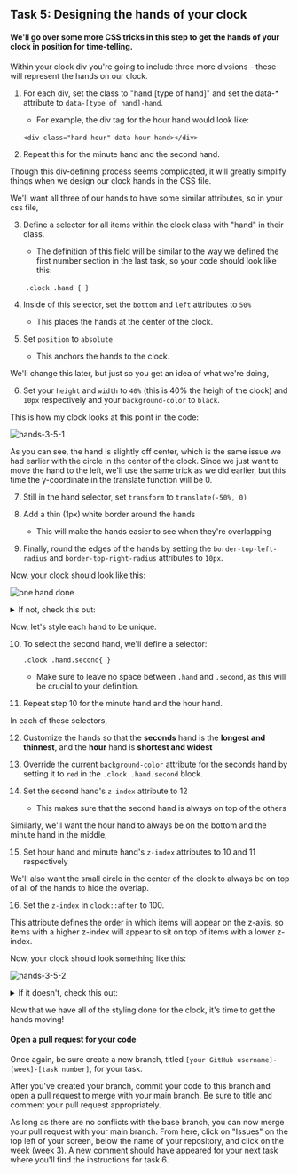 ## Task 5: Designing the hands of your clock

#### We'll go over some more CSS tricks in this step to get the hands of your clock in position for time-telling.

Within your clock div you're going to include three more divsions - these will represent the hands on our clock.  

1. For each div, set the class to "hand [type of hand]" and set the data-* attribute to `data-[type of hand]-hand`.  

   - For example, the div tag for the hour hand would look like:

   ​	`<div class="hand hour" data-hour-hand></div>`

2. Repeat this for the minute hand and the second hand.

Though this div-defining process seems complicated, it will greatly simplify things when we design our clock hands in the CSS file.

We'll want all three of our hands to have some similar attributes, so in your css file, 

3. Define a selector for all items within the clock class with "hand" in their class.  
   - The definition of this field will be similar to the way we defined the first number section in the last task, so your code should look like this:

   ​		`.clock .hand { }`

4. Inside of this selector, set the `bottom` and `left` attributes to `50%` 
   - This places the hands at the center of the clock.  

5. Set `position` to `absolute` 
   - This anchors the hands to the clock.

We'll change this later, but just so you get an idea of what we're doing, 

6. Set your `height` and `width` to `40%` (this is 40% the heigh of the clock) and `10px` respectively and your `background-color` to `black`.  

This is how my clock looks at this point in the code:

![hands-3-5-1](https://user-images.githubusercontent.com/32557138/106408826-39159400-640d-11eb-9805-743f857135ac.png)

As you can see, the hand is slightly off center, which is the same issue we had earlier with the circle in the center of the clock.  Since we just want to move the hand to the left, we'll use the same trick as we did earlier, but this time the y-coordinate in the translate function will be 0.

7. Still in the hand selector, set `transform` to `translate(-50%, 0)`
8. Add a thin (1px) white border around the hands 
   - This will make the hands easier to see when they're overlapping

9. Finally, round the edges of the hands by setting the `border-top-left-radius` and `border-top-right-radius` attributes to `10px`.

Now, your clock should look like this:

![one hand done](https://user-images.githubusercontent.com/32557138/106711728-ed5a1a80-65c5-11eb-9655-cd4de31ebf84.png)

 <details><summary>If not, check this out: </summary>
<p>

In your HTML file:

```html
<div class="hand hour" data-hour-hand></div>
<div class="hand minute" data-minute-hand></div>
<div class="hand second" data-second-hand></div>
```

In your CSS file:

```css
.clock .hand{
    bottom: 50%;
    left: 50%;
    position: absolute;
    height: 40%;
    width: 10px;
    background-color: black;
    transform: translate(-50%, 0);
    border: 1px solid white;
    border-top-left-radius: 10px;
    border-top-right-radius: 10px;
}
```

</p>
</details>

Now, let's style each hand to be unique.  

10. To select the second hand, we'll define a selector:

    `.clock .hand.second{ }`

    - Make sure to leave no space between `.hand` and `.second`, as this will be crucial to your definition.  

11. Repeat step 10 for the minute hand and the hour hand.

In each of these selectors, 

12. Customize the hands so that the **seconds** hand is the **longest and thinnest**, and the **hour** hand is **shortest and widest**

13. Override the current `background-color` attribute for the seconds hand by setting it to `red` in the `.clock .hand.second` block.

14. Set the second hand's `z-index` attribute to 12
    - This makes sure that the second hand is always on top of the others

Similarly, we'll want the hour hand to always be on the bottom and the minute hand in the middle, 

15. Set hour hand and minute hand's `z-index` attributes to 10 and 11 respectively 

We'll also want the small circle in the center of the clock to always be on top of all of the hands to hide the overlap. 

16. Set the `z-index` in `clock::after` to 100.  

This attribute defines the order in which items will appear on the z-axis, so items with a higher z-index will appear to sit on top of items with a lower z-index.

Now, your clock should look something like this:

![hands-3-5-2](https://user-images.githubusercontent.com/32557138/106408862-4a5ea080-640d-11eb-8489-15db06b7e757.png)

 <details><summary>If it doesn't, check this out: </summary>
<p>

```css
.clock .hand.second{
    height: 45%;
    width: 3px;
    background-color: red;
    z-index: 12;
}
.clock .hand.minute{
    height: 40%;
    width: 7px;
    background-color: black;
    z-index: 11;
}
.clock .hand.hour{
    height: 35%;
    width: 11px;
    background-color: black;
    z-index: 10;
}
```

</p>
</details>

Now that we have all of the styling done for the clock, it's time to get the hands moving!

#### Open a pull request for your code

Once again, be sure create a new branch, titled `[your GitHub username]-[week]-[task number]`, for your task. 

After you've created your branch, commit your code to this branch and open a pull request to merge with your main branch.  Be sure to title and comment your pull request appropriately.

As long as there are no conflicts with the base branch, you can now merge your pull request with your main branch. From here, click on "Issues" on the top left of your screen, below the name of your repository, and click on the week (week 3). A new comment should have appeared for your next task where you'll find the instructions for task 6.
